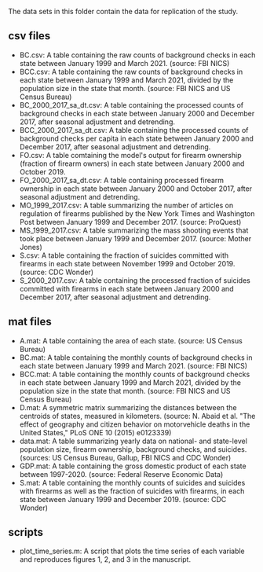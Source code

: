 The data sets in this folder contain the data for replication of the study.


## csv files

- BC.csv: A table containing the raw counts of background checks in each state between January 1999 and March 2021. (source: FBI NICS)
- BCC.csv: A table containing the raw counts of background checks in each state between January 1999 and March 2021, divided by the population size in the state that month. (source: FBI NICS and US Census Bureau)
- BC_2000_2017_sa_dt.csv: A table containing the processed counts of background checks in each state between January 2000 and December 2017, after seasonal adjustment and detrending.
- BCC_2000_2017_sa_dt.csv: A table containing the processed counts of background checks per capita in each state between January 2000 and December 2017, after seasonal adjustment and detrending.
- FO.csv: A table comtaining the model's output for firearm ownership (fraction of firearm owners) in each state between January 2000 and October 2019.
- FO_2000_2017_sa_dt.csv: A table containing processed firearm ownership in each state between January 2000 and October 2017, after seasonal adjustment and detrending.
- MO_1999_2017.csv: A table summarizing the number of articles on regulation of firearms published by the New York Times and Washington Post between January 1999 and December 2017. (source: ProQuest)
- MS_1999_2017.csv: A table summarizing the mass shooting events that took place between January 1999 and December 2017. (source: Mother Jones)
- S.csv: A table containing the fraction of suicides committed with firearms in each state between November 1999 and October 2019. (source: CDC Wonder)
- S_2000_2017.csv: A table containing the processed fraction of suicides committed with firearms in each state between January 2000 and December 2017, after seasonal adjustment and detrending.


## mat files

- A.mat: A table containing the area of each state. (source: US Census Bureau)
- BC.mat: A table containing the monthly counts of background checks in each state between January 1999 and March 2021. (source: FBI NICS)
- BCC.mat: A table containing the monthly counts of background checks in each state between January 1999 and March 2021, divided by the population size in the state that month. (source: FBI NICS and US Census Bureau)
- D.mat: A symmetric matrix summarizing the distances between the centroids of states, measured in kilometers. (source: N. Abaid et al. "The effect of geography and citizen behavior on motorvehicle deaths in the United States," PLoS ONE 10 (2015) e0123339)
- data.mat: A table summarizing yearly data on national- and state-level population size, firearm ownership, background checks, and suicides. (sources: US Census Bureau, Gallup, FBI NICS and CDC Wonder)
- GDP.mat: A table containing the gross domestic product of each state between 1997-2020. (source: Federal Reserve Economic Data)
- S.mat: A table containing the monthly counts of suicides and suicides with firearms as well as the fraction of suicides with firearms, in each state between January 1999 and December 2019. (source: CDC Wonder)


## scripts

- plot_time_series.m: A script that plots the time series of each variable and reproduces figures 1, 2, and 3 in the manuscript.
